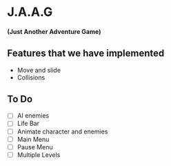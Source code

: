 # J.A.A.G 
#### (Just Another Adventure Game)

## Features that we have implemented
- Move and slide
- Collisions

## To Do 
- [ ] AI enemies
- [ ] Life Bar
- [ ] Animate character and enemies
- [ ] Main Menu
- [ ] Pause Menu
- [ ] Multiple Levels
